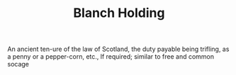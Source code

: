 ---
title: Blanch Holding
letter: B
permalink: "/definitions/blanch-holding.html"
body: An ancient ten-ure of the law of Scotland, the duty payable being trifling,
  as a penny or a pepper-corn, etc., lf required; similar to free and common socage
published_at: '2018-07-07'
layout: post
---